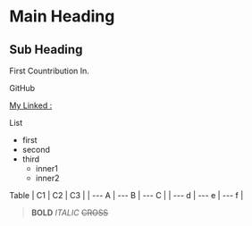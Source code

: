 # Main Heading
## Sub Heading

First Countribution In.

GitHub

[My Linked :](https://www.linkedIn.bhupesh.com)

List
- first 
- second
- third
  - inner1
  - inner2


Table
| C1 | C2 | C3 |
| --- A | ---  B | ---  C |
| --- d | --- e | --- f | 

> **BOLD**
> *ITALIC*
> ~~CROSS~~
